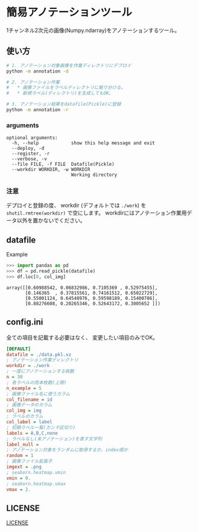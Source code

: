 # 簡易アノテーションツール

1チャンネル2次元の画像(Numpy.ndarray)をアノテーションするツール。

## 使い方

```sh
# 1. アノテーション対象画像を作業ディレクトリにデプロイ
python -m annotation -d

# 2. アノテーション作業
#   * 画像ファイルをラベルディレクトリに振り分ける。
#   * 新規ラベル(ディレクトリ)を生成してもOK。

# 3. アノテーション結果をdatafile(Pickle)に登録
python -m annotation -r
```

### arguments

```
optional arguments:
  -h, --help            show this help message and exit
  --deploy, -d
  --register, -r
  --verbose, -v
  --file FILE, -f FILE  Datafile(Pickle)
  --workdir WORKDIR, -w WORKDIR
                        Working directory
```

### 注意

デプロイと登録の度、
workdir (デフォルトでは `./work`)
を
`shutil.rmtree(workdir)`
で空にします。
workdirにはアノテーション作業用データ以外を置かないでください。

## datafile

Example

```python
>>> import pandas as pd
>>> df = pd.read_pickle(datafile)
>>> df.loc[0, col_img]
```

```
array([[0.60988542, 0.06832986, 0.7105369 , 0.52975455],
       [0.146365  , 0.37815561, 0.74161512, 0.65022729],
       [0.55001124, 0.64548976, 0.59598189, 0.15400786],
       [0.88276608, 0.20265346, 0.52643172, 0.3005652 ]])
```

## config.ini

全ての項目を記載する必要はなく、
変更したい項目のみでOK。

```ini
[DEFAULT]
datafile = ./data.pkl.xz
; アノテーション作業ディレクトリ
workdir = ./work
; 一度にアノテーションする枚数
n = 30
; 各ラベルの見本枚数(上限)
n_example = 5
; 画像ファイル名に使うカラム
col_filename = id
; 画像データのカラム
col_img = img
; ラベルのカラム
col_label = label
; 初期ラベル一覧(カンマ区切り)
labels = A,B,C,none
; ラベルなし(未アノテーション)を表す文字列
label_null = 
; アノテーション対象をランダムに取得するか、index順か
random = 1
; 画像ファイル拡張子
imgext = .png
; seaborn.heatmap.vmin
vmin = 0.
; seaborn.heatmap.vmax
vmax = 2.
```

## LICENSE

[LICENSE](LICENSE)
